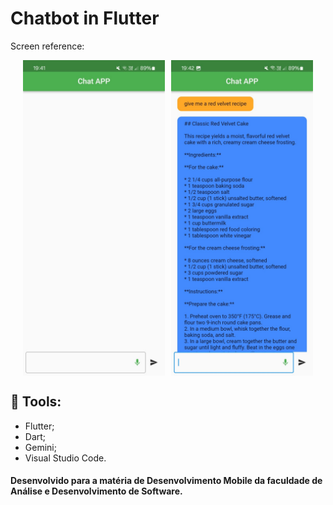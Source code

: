 # Chatbot in Flutter 

Screen reference:

<div style="display: flex; justify-content: center; align="center;">
  <img src="https://raw.githubusercontent.com/ThielG/Flutter_Chatbot/refs/heads/main/img/2.jpeg" width="45%" style="margin-right: 10px;">
  <img src="https://raw.githubusercontent.com/ThielG/Flutter_Chatbot/refs/heads/main/img/1.jpeg" width="45%">
</div>

## 🔧 Tools:

* Flutter;
* Dart;
* Gemini;
* Visual Studio Code.

#### Desenvolvido para a matéria de Desenvolvimento Mobile da faculdade de Análise e Desenvolvimento de Software. 
